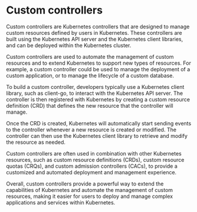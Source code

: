# Custom controllers
Custom controllers are Kubernetes controllers that are designed to manage custom resources defined by users in Kubernetes. These controllers are built using the Kubernetes API server and the Kubernetes client libraries, and can be deployed within the Kubernetes cluster.

Custom controllers are used to automate the management of custom resources and to extend Kubernetes to support new types of resources. For example, a custom controller could be used to manage the deployment of a custom application, or to manage the lifecycle of a custom database.

To build a custom controller, developers typically use a Kubernetes client library, such as client-go, to interact with the Kubernetes API server. The controller is then registered with Kubernetes by creating a custom resource definition (CRD) that defines the new resource that the controller will manage.

Once the CRD is created, Kubernetes will automatically start sending events to the controller whenever a new resource is created or modified. The controller can then use the Kubernetes client library to retrieve and modify the resource as needed.

Custom controllers are often used in combination with other Kubernetes resources, such as custom resource definitions (CRDs), custom resource quotas (CRQs), and custom admission controllers (CACs), to provide a customized and automated deployment and management experience.

Overall, custom controllers provide a powerful way to extend the capabilities of Kubernetes and automate the management of custom resources, making it easier for users to deploy and manage complex applications and services within Kubernetes.
